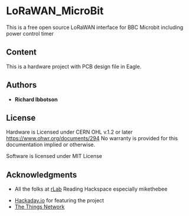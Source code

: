 # LoRaWAN_MicroBit
This is a free open source LoRaWAN interface for BBC Microbit including power control timer

## Content

This is a hardware project with PCB design file in Eagle. 



## Authors

* **Richard Ibbotson**  



## License

Hardware is Licensed under CERN OHL v.1.2 or later https://www.ohwr.org/documents/294 No warranty is provided for this documentation implied or otherwise.

Software is licensed under MIT License

## Acknowledgments

* All the folks at [rLab](http://www.rlab.org.uk) Reading Hackspace especially mikethebee
+ [Hackaday.io](https://hackaday.io/project/12164-just-do-iot) for featuring the project
+ [The Things Network](https://www.thethingsnetwork.org/)


